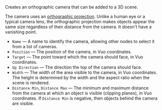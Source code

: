 Creates an orthographic camera that can be added to a 3D scene. 

The camera uses an [orthographic projection](http://en.wikipedia.org/wiki/Graphical_projection). Unlike a human eye or a typical camera lens, the orthographic projection makes objects appear the same size regardless of their distance from the camera. It doesn't have a vanishing point. 

   - `Name` — A name to identify the camera, allowing other nodes to select it from a list of cameras. 
   - `Position` — The position of the camera, in Vuo coordinates. 
   - `Target` — The point toward which the camera should face, in Vuo coordinates.
   - `Up Direction` — The direction the top of the camera should face.
   - `Width` — The width of the area visible to the camera, in Vuo coordinates. The height is determined by the width and the aspect ratio when the scene is rendered. 
   - `Distance Min`, `Distance Max` — The minimum and maximum distance from the camera at which an object is visible (clipping planes), in Vuo coordinates. If `Distance Min` is negative, then objects behind the camera are visible. 
